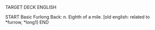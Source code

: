 TARGET DECK
ENGLISH

START
Basic
Furlong
Back: n. Eighth of a mile. [old english: related to *furrow, *long1]
END
